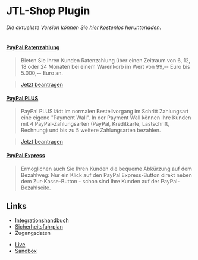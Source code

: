 # JTL-Shop **Plugin**
*Die aktuellste Version können Sie [hier](https://www.jtl-software.de/Marktplatz-Detailansicht?id=473) kostenlos herunterladen.*
<br><br>
#### [PayPal **Ratenzahlung**](https://www.paypal.com/de/webapps/mpp/installments)
> Bieten Sie Ihren Kunden Ratenzahlung über einen Zeitraum von 6, 12, 18 oder 24 Monaten bei einem Warenkorb im Wert von 99,-- Euro bis 5.000,-- Euro an.

> [Jetzt beantragen](https://www.paypal.com/de/webapps/mpp/installments/installments-onboarding)

#### [PayPal **PLUS**](https://www.paypal.com/de/webapps/mpp/paypal-plus)
> PayPal PLUS lädt im normalen Bestellvorgang im Schritt Zahlungsart eine eigene "Payment Wall". In der Payment Wall können Ihre Kunden mit 4 PayPal-Zahlungsarten (PayPal, Kreditkarte, Lastschrift, Rechnung) und bis zu 5 weitere Zahlungsarten bezahlen.

> [Jetzt beantragen](https://www.paypal.com/de/webapps/mpp/paypal-plus/paypal-plus-onboarding)

#### [PayPal **Express**](https://www.paypal.com/de/webapps/mpp/express-checkout)
> Ermöglichen auch Sie Ihren Kunden die bequeme Abkürzung auf dem Bezahlweg: Nur ein Klick auf den PayPal Express-Button direkt neben dem Zur-Kasse-Button - schon sind Ihre Kunden auf der PayPal-Bezahlseite.

## Links

* [Integrationshandbuch](http://jtl-url.de/paypaldocs)
* [Sicherheitsfahrplan](https://www.paypal-knowledge.com/infocenter/index?page=content&id=FAQ1913&expand=true&locale=de_DE)
* Zugangsdaten
 - [Live](https://www.paypal.com/us/cgi-bin/webscr?cmd=_get-api-signature&generic-flow=true)
 - [Sandbox](https://www.sandbox.paypal.com/de/cgi-bin/webscr?cmd=_get-api-signature&generic-flow=true)
